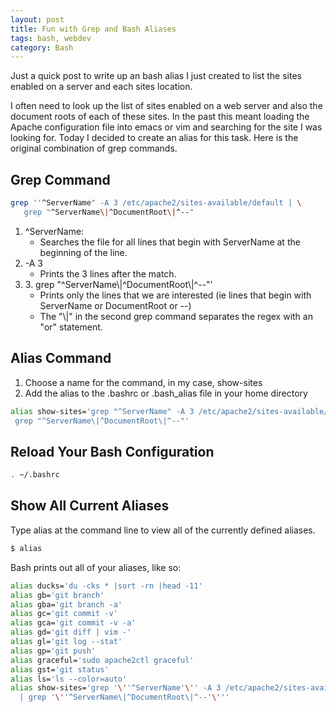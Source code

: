 ```yaml
---
layout: post
title: Fun with Grep and Bash Aliases
tags: bash, webdev
category: Bash
---
```


Just a quick post to write up an bash alias I just created to list the sites enabled on a server and each sites location.

I often need to look up the list of sites enabled on a web server and also the document roots of each of these sites. In the past this meant loading the Apache configuration file into emacs or vim and searching for the site I was looking for.  Today I decided to create an alias for this task.  Here is the original combination of grep commands.

## Grep Command

```bash
grep ''^ServerName" -A 3 /etc/apache2/sites-available/default | \
   grep "^ServerName\|^DocumentRoot\|^--"
```

<ol>
<li>^ServerName:
  <ul><li>Searches the file for all lines that begin with ServerName at the beginning of the line.</li></ul>
</li>
<li>-A 3
  <ul><li>Prints the 3 lines after the match.</li></ul>
</li>
<li>3. grep "^ServerName\|^DocumentRoot\|^--"' 
  <ul><li>Prints only the lines that we are interested (ie lines that begin with ServerName or DocumentRoot or --)</li>
  <li>The "\|" in the second grep command separates the regex with an "or" statement.  </li>
</li>
</ol>

## Alias Command
1. Choose a name for the command, in my case, show-sites
2. Add the alias to the .bashrc or .bash_alias file in your home directory

```bash
alias show-sites='grep "^ServerName" -A 3 /etc/apache2/sites-available/default | \
 grep "^ServerName\|^DocumentRoot\|^--"'
```

## Reload Your Bash Configuration

```bash
. ~/.bashrc
```

## Show All Current Aliases
Type alias at the command line to view all of the currently defined aliases.

```bash
$ alias
```

Bash prints out all of your aliases, like so:

```bash
alias ducks='du -cks * |sort -rn |head -11'
alias gb='git branch'
alias gba='git branch -a'
alias gc='git commit -v'
alias gca='git commit -v -a'
alias gd='git diff | vim -'
alias gl='git log --stat'
alias gp='git push'
alias graceful='sudo apache2ctl graceful'
alias gst='git status'
alias ls='ls --color=auto'
alias show-sites='grep '\''^ServerName'\'' -A 3 /etc/apache2/sites-available/default \
  | grep '\''^ServerName\|^DocumentRoot\|^--'\'''
```
 

